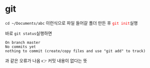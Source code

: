 # git


```cd ~/Documents/abc``` 이런식으로 파일 들어갈 폴더 만든 후 <span style="color:red">```git init```</span>실행

바로 ```git status```실행하면 
```
On branch master
No commits yet 
nothing to commit (create/copy files and use "git add" to track) 
```
과 같은 오류가 나옴 👉 커밋 내용이 없다는 뜻
